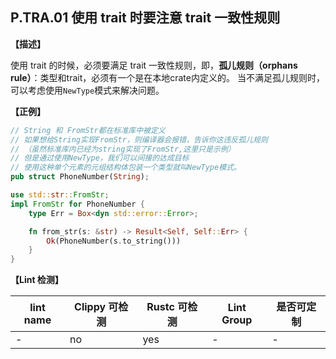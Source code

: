 ## P.TRA.01  使用 trait 时要注意 trait 一致性规则

**【描述】**

使用 trait 的时候，必须要满足 trait 一致性规则，即，**孤儿规则（orphans rule）**：类型和trait，必须有一个是在本地crate内定义的。
当不满足孤儿规则时，可以考虑使用`NewType`模式来解决问题。

**【正例】**
```rust
// String 和 FromStr都在标准库中被定义
// 如果想给String实现FromStr，则编译器会报错，告诉你这违反孤儿规则
// （虽然标准库内已经为string实现了FromStr,这里只是示例）
// 但是通过使用NewType，我们可以间接的达成目标
// 使用这种单个元素的元组结构体包装一个类型就叫NewType模式。
pub struct PhoneNumber(String);

use std::str::FromStr;
impl FromStr for PhoneNumber {
    type Err = Box<dyn std::error::Error>;

    fn from_str(s: &str) -> Result<Self, Self::Err> {
        Ok(PhoneNumber(s.to_string()))
    }
}
```

**【Lint 检测】**

| lint name                                                    | Clippy 可检测 | Rustc 可检测 | Lint Group | 是否可定制 |
| ------------------------------------------------------------ | ------------- | ------------ | ---------- | ----- |
| - | no           | yes          | -   | - |
